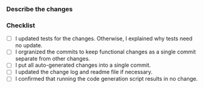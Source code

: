 ### Describe the changes

### Checklist
- [ ] I updated tests for the changes. Otherwise, I explained why tests need no update.
- [ ] I orgranized the commits to keep functional changes as a single commit separate from other changes. 
- [ ] I put all auto-generated changes into a single commit.
- [ ] I updated the change log and readme file if necessary.
- [ ] I confirmed that running the code generation script results in no change.

